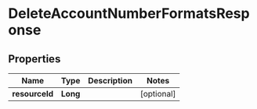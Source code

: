 # DeleteAccountNumberFormatsResponse

## Properties
Name | Type | Description | Notes
------------ | ------------- | ------------- | -------------
**resourceId** | **Long** |  |  [optional]
